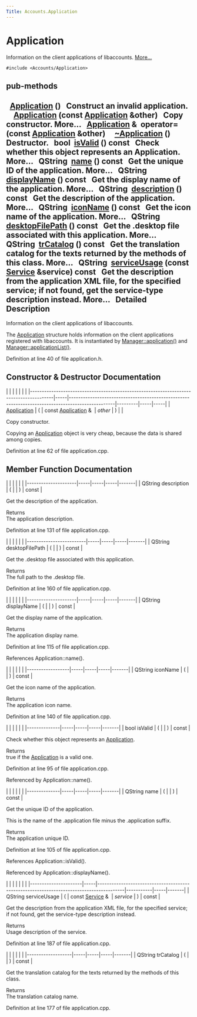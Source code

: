 ```yaml
---
Title: Accounts.Application
---
```

        
Application
===========

Information on the client applications of libaccounts. [More...](../../sdk-15.04.1/Accounts.Application.md#details)

`#include <Accounts/Application>`

pub-methods
------------------------------------------------------

 
<a href="../sdk-15.04.1/Accounts.Application.md#aec7d6461aa7be31d98eff24b9d69ae3d">Application</a> ()
 
Construct an invalid application.
 
 
<a href="../sdk-15.04.1/Accounts.Application.md#af5e0a77dad01833eddabf0def1caa475">Application</a> (const <a href="../sdk-15.04.1/Accounts.Application.md">Application</a> &other)
 
Copy constructor. More...
 
<a href="../sdk-15.04.1/Accounts.Application.md">Application</a> & 
**operator=** (const <a href="../sdk-15.04.1/Accounts.Application.md">Application</a> &other)
 
 
<a href="../sdk-15.04.1/Accounts.Application.md#a713b51c450f3ae9db74cd857c2419173">~Application</a> ()
 
Destructor.
 
bool 
<a href="../sdk-15.04.1/Accounts.Application.md#aac1b70a2ed67ead038c4d3f5ac4d8a81">isValid</a> () const
 
Check whether this object represents an Application. More...
 
QString 
<a href="../sdk-15.04.1/Accounts.Application.md#a2b0a198f837184bf6fff555cee3ce770">name</a> () const
 
Get the unique ID of the application. More...
 
QString 
<a href="../sdk-15.04.1/Accounts.Application.md#a9def71dea12661002bb3a63b3b91d08d">displayName</a> () const
 
Get the display name of the application. More...
 
QString 
<a href="../sdk-15.04.1/Accounts.Application.md#aeaebc63d2181b1a4506603f4e03f1275">description</a> () const
 
Get the description of the application. More...
 
QString 
<a href="../sdk-15.04.1/Accounts.Application.md#a038b22680aca535f9972908fe2f1f6a1">iconName</a> () const
 
Get the icon name of the application. More...
 
QString 
<a href="../sdk-15.04.1/Accounts.Application.md#a8e3558c6d34db1186be87e3483ff59f8">desktopFilePath</a> () const
 
Get the .desktop file associated with this application. More...
 
QString 
<a href="../sdk-15.04.1/Accounts.Application.md#a6c73afd4753195ea4eee794c95a770dd">trCatalog</a> () const
 
Get the translation catalog for the texts returned by the methods of this class. More...
 
QString 
<a href="../sdk-15.04.1/Accounts.Application.md#a3e79b6f20785764a31a750544fde6f39">serviceUsage</a> (const <a href="../sdk-15.04.1/Accounts.Service.md">Service</a> &service) const
 
Get the description from the application XML file, for the specified service; if not found, get the service-type description instead. More...
 
<span id="details"></span>
Detailed Description
--------------------

Information on the client applications of libaccounts.

The <a href="../sdk-15.04.1/Accounts.Application.md" title="Information on the client applications of libaccounts. ">Application</a> structure holds information on the client applications registered with libaccounts. It is instantiated by <a href="../sdk-15.04.1/Accounts.Manager.md#a28ff538d5abd52ff691e30ed75a6b41f" title="Get an object representing an application. ">Manager::application()</a> and <a href="../sdk-15.04.1/Accounts.Manager.md#ae18f9f8c59a4e15e8849dd832c54b874" title="List the registered applications which support the given service. ">Manager::applicationList()</a>.

Definition at line 40 of file application.h.

Constructor & Destructor Documentation
--------------------------------------

<span id="af5e0a77dad01833eddabf0def1caa475" class="anchor"></span>
|                                                                                        |     |                                                                                                 |         |     |     |
|----------------------------------------------------------------------------------------|-----|-------------------------------------------------------------------------------------------------|---------|-----|-----|
| <a href="../sdk-15.04.1/Accounts.Application.md">Application</a> | (   | const <a href="../sdk-15.04.1/Accounts.Application.md">Application</a> &  | *other* | )   |     |

Copy constructor.

Copying an <a href="../sdk-15.04.1/Accounts.Application.md" title="Information on the client applications of libaccounts. ">Application</a> object is very cheap, because the data is shared among copies.

Definition at line 62 of file application.cpp.

Member Function Documentation
-----------------------------

<span id="aeaebc63d2181b1a4506603f4e03f1275" class="anchor"></span>
|                     |     |     |     |       |
|---------------------|-----|-----|-----|-------|
| QString description | (   |     | )   | const |

Get the description of the application.

Returns  
The application description.

Definition at line 131 of file application.cpp.

<span id="a8e3558c6d34db1186be87e3483ff59f8" class="anchor"></span>
|                         |     |     |     |       |
|-------------------------|-----|-----|-----|-------|
| QString desktopFilePath | (   |     | )   | const |

Get the .desktop file associated with this application.

Returns  
The full path to the .desktop file.

Definition at line 160 of file application.cpp.

<span id="a9def71dea12661002bb3a63b3b91d08d" class="anchor"></span>
|                     |     |     |     |       |
|---------------------|-----|-----|-----|-------|
| QString displayName | (   |     | )   | const |

Get the display name of the application.

Returns  
The application display name.

Definition at line 115 of file application.cpp.

References Application::name().

<span id="a038b22680aca535f9972908fe2f1f6a1" class="anchor"></span>
|                  |     |     |     |       |
|------------------|-----|-----|-----|-------|
| QString iconName | (   |     | )   | const |

Get the icon name of the application.

Returns  
The application icon name.

Definition at line 140 of file application.cpp.

<span id="aac1b70a2ed67ead038c4d3f5ac4d8a81" class="anchor"></span>
|              |     |     |     |       |
|--------------|-----|-----|-----|-------|
| bool isValid | (   |     | )   | const |

Check whether this object represents an <a href="../sdk-15.04.1/Accounts.Application.md" title="Information on the client applications of libaccounts. ">Application</a>.

Returns  
true if the <a href="../sdk-15.04.1/Accounts.Application.md" title="Information on the client applications of libaccounts. ">Application</a> is a valid one.

Definition at line 95 of file application.cpp.

Referenced by Application::name().

<span id="a2b0a198f837184bf6fff555cee3ce770" class="anchor"></span>
|              |     |     |     |       |
|--------------|-----|-----|-----|-------|
| QString name | (   |     | )   | const |

Get the unique ID of the application.

This is the name of the .application file minus the .application suffix.

Returns  
The application unique ID.

Definition at line 105 of file application.cpp.

References Application::isValid().

Referenced by Application::displayName().

<span id="a3e79b6f20785764a31a750544fde6f39" class="anchor"></span>
|                      |     |                                                                                         |           |     |       |
|----------------------|-----|-----------------------------------------------------------------------------------------|-----------|-----|-------|
| QString serviceUsage | (   | const <a href="../sdk-15.04.1/Accounts.Service.md">Service</a> &  | *service* | )   | const |

Get the description from the application XML file, for the specified service; if not found, get the service-type description instead.

Returns  
Usage description of the service.

Definition at line 187 of file application.cpp.

<span id="a6c73afd4753195ea4eee794c95a770dd" class="anchor"></span>
|                   |     |     |     |       |
|-------------------|-----|-----|-----|-------|
| QString trCatalog | (   |     | )   | const |

Get the translation catalog for the texts returned by the methods of this class.

Returns  
The translation catalog name.

Definition at line 177 of file application.cpp.

